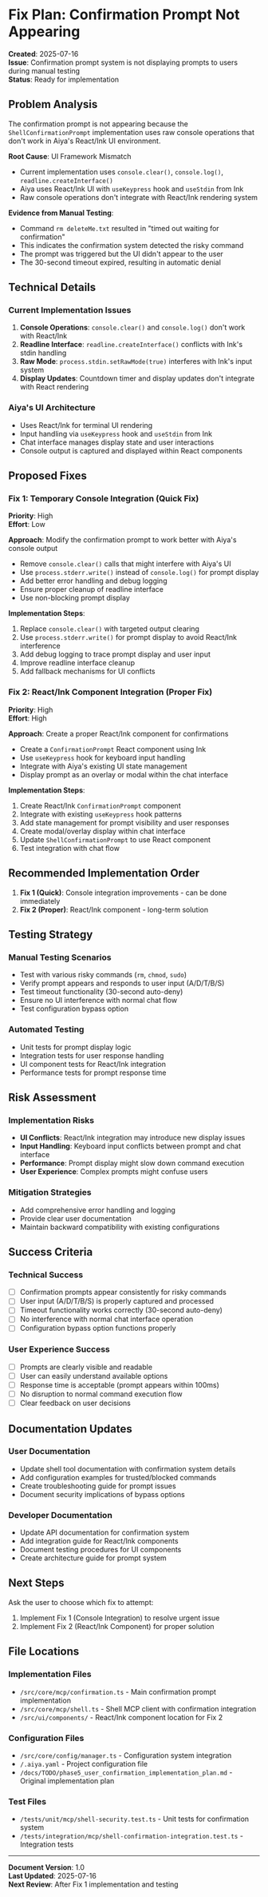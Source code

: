 # Fix Plan: Confirmation Prompt Not Appearing

**Created**: 2025-07-16  
**Issue**: Confirmation prompt system is not displaying prompts to users during manual testing  
**Status**: Ready for implementation

## Problem Analysis

The confirmation prompt is not appearing because the `ShellConfirmationPrompt` implementation uses raw console operations that don't work in Aiya's React/Ink UI environment.

**Root Cause**: UI Framework Mismatch
- Current implementation uses `console.clear()`, `console.log()`, `readline.createInterface()`
- Aiya uses React/Ink UI with `useKeypress` hook and `useStdin` from Ink
- Raw console operations don't integrate with React/Ink rendering system

**Evidence from Manual Testing**:
- Command `rm deleteMe.txt` resulted in "timed out waiting for confirmation"
- This indicates the confirmation system detected the risky command
- The prompt was triggered but the UI didn't appear to the user
- The 30-second timeout expired, resulting in automatic denial

## Technical Details

### Current Implementation Issues
1. **Console Operations**: `console.clear()` and `console.log()` don't work with React/Ink
2. **Readline Interface**: `readline.createInterface()` conflicts with Ink's stdin handling
3. **Raw Mode**: `process.stdin.setRawMode(true)` interferes with Ink's input system
4. **Display Updates**: Countdown timer and display updates don't integrate with React rendering

### Aiya's UI Architecture
- Uses React/Ink for terminal UI rendering
- Input handling via `useKeypress` hook and `useStdin` from Ink
- Chat interface manages display state and user interactions
- Console output is captured and displayed within React components

## Proposed Fixes

### Fix 1: Temporary Console Integration (Quick Fix)
**Priority**: High  
**Effort**: Low  

**Approach**: Modify the confirmation prompt to work better with Aiya's console output
- Remove `console.clear()` calls that might interfere with Aiya's UI
- Use `process.stderr.write()` instead of `console.log()` for prompt display
- Add better error handling and debug logging
- Ensure proper cleanup of readline interface
- Use non-blocking prompt display

**Implementation Steps**:
1. Replace `console.clear()` with targeted output clearing
2. Use `process.stderr.write()` for prompt display to avoid React/Ink interference
3. Add debug logging to trace prompt display and user input
4. Improve readline interface cleanup
5. Add fallback mechanisms for UI conflicts

### Fix 2: React/Ink Component Integration (Proper Fix)
**Priority**: High  
**Effort**: High  

**Approach**: Create a proper React/Ink component for confirmations
- Create a `ConfirmationPrompt` React component using Ink
- Use `useKeypress` hook for keyboard input handling
- Integrate with Aiya's existing UI state management
- Display prompt as an overlay or modal within the chat interface

**Implementation Steps**:
1. Create React/Ink `ConfirmationPrompt` component
2. Integrate with existing `useKeypress` hook patterns
3. Add state management for prompt visibility and user responses
4. Create modal/overlay display within chat interface
5. Update `ShellConfirmationPrompt` to use React component
6. Test integration with chat flow

## Recommended Implementation Order

1. **Fix 1 (Quick)**: Console integration improvements - can be done immediately
3. **Fix 2 (Proper)**: React/Ink component - long-term solution

## Testing Strategy

### Manual Testing Scenarios
- Test with various risky commands (`rm`, `chmod`, `sudo`)
- Verify prompt appears and responds to user input (A/D/T/B/S)
- Test timeout functionality (30-second auto-deny)
- Ensure no UI interference with normal chat flow
- Test configuration bypass option

### Automated Testing
- Unit tests for prompt display logic
- Integration tests for user response handling
- UI component tests for React/Ink integration
- Performance tests for prompt response time


## Risk Assessment

### Implementation Risks
- **UI Conflicts**: React/Ink integration may introduce new display issues
- **Input Handling**: Keyboard input conflicts between prompt and chat interface
- **Performance**: Prompt display might slow down command execution
- **User Experience**: Complex prompts might confuse users

### Mitigation Strategies
- Add comprehensive error handling and logging
- Provide clear user documentation
- Maintain backward compatibility with existing configurations

## Success Criteria

### Technical Success
- [ ] Confirmation prompts appear consistently for risky commands
- [ ] User input (A/D/T/B/S) is properly captured and processed
- [ ] Timeout functionality works correctly (30-second auto-deny)
- [ ] No interference with normal chat interface operation
- [ ] Configuration bypass option functions properly

### User Experience Success
- [ ] Prompts are clearly visible and readable
- [ ] User can easily understand available options
- [ ] Response time is acceptable (prompt appears within 100ms)
- [ ] No disruption to normal command execution flow
- [ ] Clear feedback on user decisions

## Documentation Updates

### User Documentation
- Update shell tool documentation with confirmation system details
- Add configuration examples for trusted/blocked commands
- Create troubleshooting guide for prompt issues
- Document security implications of bypass options

### Developer Documentation
- Update API documentation for confirmation system
- Add integration guide for React/Ink components
- Document testing procedures for UI components
- Create architecture guide for prompt system

## Next Steps

Ask the user to choose which fix to attempt: 
1. Implement Fix 1 (Console Integration) to resolve urgent issue
2. Implement Fix 2 (React/Ink Component) for proper solution

## File Locations

### Implementation Files
- `/src/core/mcp/confirmation.ts` - Main confirmation prompt implementation
- `/src/core/mcp/shell.ts` - Shell MCP client with confirmation integration
- `/src/ui/components/` - React/Ink component location for Fix 2

### Configuration Files
- `/src/core/config/manager.ts` - Configuration system integration
- `/.aiya.yaml` - Project configuration file
- `/docs/TODO/phase5_user_confirmation_implementation_plan.md` - Original implementation plan

### Test Files
- `/tests/unit/mcp/shell-security.test.ts` - Unit tests for confirmation system
- `/tests/integration/mcp/shell-confirmation-integration.test.ts` - Integration tests

---

**Document Version**: 1.0  
**Last Updated**: 2025-07-16  
**Next Review**: After Fix 1 implementation and testing